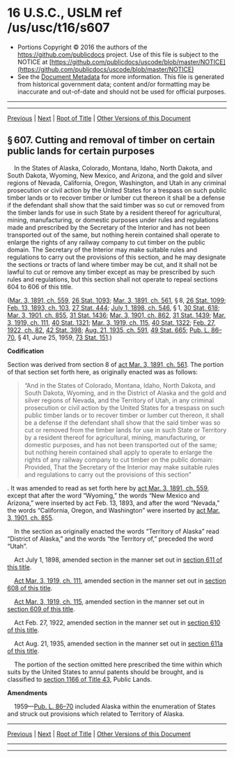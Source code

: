 ---
---

# 16 U.S.C., USLM ref /us/usc/t16/s607

* Portions Copyright © 2016 the authors of the https://github.com/publicdocs project.
  Use of this file is subject to the NOTICE at [https://github.com/publicdocs/uscode/blob/master/NOTICE](https://github.com/publicdocs/uscode/blob/master/NOTICE)
* See the [Document Metadata](././../../../..//README.md) for more information.
  This file is generated from historical government data; content and/or formatting may be inaccurate and out-of-date and should not be used for official purposes.

----------
----------

[Previous](./../../../..//us/usc/t16/ch4/m__us_usc_t16_s606.md) | [Next](./../../../..//us/usc/t16/ch4/m__us_usc_t16_s607a.md) | [Root of Title](./../../../../) | [Other Versions of this Document](https://publicdocs.github.io/go/links?ns=uslm&ref=%2Fus%2Fusc%2Ft16%2Fs607)

## § 607. Cutting and removal of timber on certain public lands for certain purposes

    In the States of Alaska, Colorado, Montana, Idaho, North Dakota, and South Dakota, Wyoming, New Mexico, and Arizona, and the gold and silver regions of Nevada, California, Oregon, Washington, and Utah in any criminal prosecution or civil action by the United States for a trespass on such public timber lands or to recover timber or lumber cut thereon it shall be a defense if the defendant shall show that the said timber was so cut or removed from the timber lands for use in such State by a resident thereof for agricultural, mining, manufacturing, or domestic purposes under rules and regulations made and prescribed by the Secretary of the Interior and has not been transported out of the same, but nothing herein contained shall operate to enlarge the rights of any railway company to cut timber on the public domain. The Secretary of the Interior may make suitable rules and regulations to carry out the provisions of this section, and he may designate the sections or tracts of land where timber may be cut, and it shall not be lawful to cut or remove any timber except as may be prescribed by such rules and regulations, but this section shall not operate to repeal sections 604 to 606 of this title.

([Mar. 3, 1891, ch. 559][/us/act/1891-03-03/ch559], [26 Stat. 1093][/us/stat/26/1093]; [Mar. 3, 1891, ch. 561][/us/act/1891-03-03/ch561], § 8, [26 Stat. 1099][/us/stat/26/1099]; [Feb. 13, 1893, ch. 103][/us/act/1893-02-13/ch103], [27 Stat. 444][/us/stat/27/444]; [July 1, 1898, ch. 546][/us/act/1898-07-01/ch546], § 1, [30 Stat. 618][/us/stat/30/618]; [Mar. 3, 1901, ch. 855][/us/act/1901-03-03/ch855], [31 Stat. 1436][/us/stat/31/1436]; [Mar. 3, 1901, ch. 862][/us/act/1901-03-03/ch862], [31 Stat. 1439][/us/stat/31/1439]; [Mar. 3, 1919, ch. 111][/us/act/1919-03-03/ch111], [40 Stat. 1321][/us/stat/40/1321]; [Mar. 3, 1919, ch. 115][/us/act/1919-03-03/ch115], [40 Stat. 1322][/us/stat/40/1322]; [Feb. 27, 1922, ch. 82][/us/act/1922-02-27/ch82], [42 Stat. 398][/us/stat/42/398]; [Aug. 21, 1935, ch. 591][/us/act/1935-08-21/ch591], [49 Stat. 665][/us/stat/49/665]; [Pub. L. 86–70][/us/pl/86/70], § 41, June 25, 1959, [73 Stat. 151][/us/stat/73/151].)

 __Codification__ 

Section was derived from section 8 of [act Mar. 3, 1891, ch. 561][/us/act/1891-03-03/ch561]. The portion of that section set forth here, as originally enacted was as follows: 

> “And in the States of Colorado, Montana, Idaho, North Dakota, and South Dakota, Wyoming, and in the District of Alaska and the gold and silver regions of Nevada, and the Territory of Utah, in any criminal prosecution or civil action by the United States for a trespass on such public timber lands or to recover timber or lumber cut thereon, it shall be a defense if the defendant shall show that the said timber was so cut or removed from the timber lands for use in such State or Territory by a resident thereof for agricultural, mining, manufacturing, or domestic purposes, and has not been transported out of the same; but nothing herein contained shall apply to operate to enlarge the rights of any railway company to cut timber on the public domain: Provided, That the Secretary of the Interior may make suitable rules and regulations to carry out the provisions of this section”

. It was amended to read as set forth here by [act Mar. 3, 1891, ch. 559][/us/act/1891-03-03/ch559], except that after the word “Wyoming,” the words “New Mexico and Arizona,” were inserted by act Feb. 13, 1893, and after the word “Nevada,” the words “California, Oregon, and Washington” were inserted by [act Mar. 3, 1901, ch. 855][/us/act/1901-03-03/ch855].

    In the section as originally enacted the words “Territory of Alaska” read “District of Alaska,” and the words “the Territory of,” preceded the word “Utah”.

    Act July 1, 1898, amended section in the manner set out in [section 611 of this title][/us/usc/t16/s611].

    [Act Mar. 3, 1919, ch. 111][/us/act/1919-03-03/ch111], amended section in the manner set out in [section 608 of this title][/us/usc/t16/s608].

    [Act Mar. 3, 1919, ch. 115][/us/act/1919-03-03/ch115], amended section in the manner set out in [section 609 of this title][/us/usc/t16/s609].

    Act Feb. 27, 1922, amended section in the manner set out in [section 610 of this title][/us/usc/t16/s610].

    Act Aug. 21, 1935, amended section in the manner set out in [section 611a of this title][/us/usc/t16/s611a].

    The portion of the section omitted here prescribed the time within which suits by the United States to annul patents should be brought, and is classified to [section 1166 of Title 43][/us/usc/t43/s1166], Public Lands.

 __Amendments__ 

    1959—[Pub. L. 86–70][/us/pl/86/70] included Alaska within the enumeration of States and struck out provisions which related to Territory of Alaska.

----------

[Previous](./../../../..//us/usc/t16/ch4/m__us_usc_t16_s606.md) | [Next](./../../../..//us/usc/t16/ch4/m__us_usc_t16_s607a.md) | [Root of Title](./../../../../) | [Other Versions of this Document](https://publicdocs.github.io/go/links?ns=uslm&ref=%2Fus%2Fusc%2Ft16%2Fs607)

----------
----------

[/us/act/1891-03-03/ch559]: https://publicdocs.github.io/go/links?ns=uslm&ref=%2Fus%2Fact%2F1891-03-03%2Fch559
[/us/stat/26/1093]: https://publicdocs.github.io/go/links?ns=uslm&ref=%2Fus%2Fstat%2F26%2F1093
[/us/act/1891-03-03/ch561]: https://publicdocs.github.io/go/links?ns=uslm&ref=%2Fus%2Fact%2F1891-03-03%2Fch561
[/us/stat/26/1099]: https://publicdocs.github.io/go/links?ns=uslm&ref=%2Fus%2Fstat%2F26%2F1099
[/us/act/1893-02-13/ch103]: https://publicdocs.github.io/go/links?ns=uslm&ref=%2Fus%2Fact%2F1893-02-13%2Fch103
[/us/stat/27/444]: https://publicdocs.github.io/go/links?ns=uslm&ref=%2Fus%2Fstat%2F27%2F444
[/us/act/1898-07-01/ch546]: https://publicdocs.github.io/go/links?ns=uslm&ref=%2Fus%2Fact%2F1898-07-01%2Fch546
[/us/stat/30/618]: https://publicdocs.github.io/go/links?ns=uslm&ref=%2Fus%2Fstat%2F30%2F618
[/us/act/1901-03-03/ch855]: https://publicdocs.github.io/go/links?ns=uslm&ref=%2Fus%2Fact%2F1901-03-03%2Fch855
[/us/stat/31/1436]: https://publicdocs.github.io/go/links?ns=uslm&ref=%2Fus%2Fstat%2F31%2F1436
[/us/act/1901-03-03/ch862]: https://publicdocs.github.io/go/links?ns=uslm&ref=%2Fus%2Fact%2F1901-03-03%2Fch862
[/us/stat/31/1439]: https://publicdocs.github.io/go/links?ns=uslm&ref=%2Fus%2Fstat%2F31%2F1439
[/us/act/1919-03-03/ch111]: https://publicdocs.github.io/go/links?ns=uslm&ref=%2Fus%2Fact%2F1919-03-03%2Fch111
[/us/stat/40/1321]: https://publicdocs.github.io/go/links?ns=uslm&ref=%2Fus%2Fstat%2F40%2F1321
[/us/act/1919-03-03/ch115]: https://publicdocs.github.io/go/links?ns=uslm&ref=%2Fus%2Fact%2F1919-03-03%2Fch115
[/us/stat/40/1322]: https://publicdocs.github.io/go/links?ns=uslm&ref=%2Fus%2Fstat%2F40%2F1322
[/us/act/1922-02-27/ch82]: https://publicdocs.github.io/go/links?ns=uslm&ref=%2Fus%2Fact%2F1922-02-27%2Fch82
[/us/stat/42/398]: https://publicdocs.github.io/go/links?ns=uslm&ref=%2Fus%2Fstat%2F42%2F398
[/us/act/1935-08-21/ch591]: https://publicdocs.github.io/go/links?ns=uslm&ref=%2Fus%2Fact%2F1935-08-21%2Fch591
[/us/stat/49/665]: https://publicdocs.github.io/go/links?ns=uslm&ref=%2Fus%2Fstat%2F49%2F665
[/us/pl/86/70]: https://publicdocs.github.io/go/links?ns=uslm&ref=%2Fus%2Fpl%2F86%2F70
[/us/stat/73/151]: https://publicdocs.github.io/go/links?ns=uslm&ref=%2Fus%2Fstat%2F73%2F151
[/us/act/1891-03-03/ch561]: https://publicdocs.github.io/go/links?ns=uslm&ref=%2Fus%2Fact%2F1891-03-03%2Fch561
[/us/act/1891-03-03/ch559]: https://publicdocs.github.io/go/links?ns=uslm&ref=%2Fus%2Fact%2F1891-03-03%2Fch559
[/us/act/1901-03-03/ch855]: https://publicdocs.github.io/go/links?ns=uslm&ref=%2Fus%2Fact%2F1901-03-03%2Fch855
[/us/usc/t16/s611]: https://publicdocs.github.io/go/links?ns=uslm&ref=%2Fus%2Fusc%2Ft16%2Fs611
[/us/act/1919-03-03/ch111]: https://publicdocs.github.io/go/links?ns=uslm&ref=%2Fus%2Fact%2F1919-03-03%2Fch111
[/us/usc/t16/s608]: https://publicdocs.github.io/go/links?ns=uslm&ref=%2Fus%2Fusc%2Ft16%2Fs608
[/us/act/1919-03-03/ch115]: https://publicdocs.github.io/go/links?ns=uslm&ref=%2Fus%2Fact%2F1919-03-03%2Fch115
[/us/usc/t16/s609]: https://publicdocs.github.io/go/links?ns=uslm&ref=%2Fus%2Fusc%2Ft16%2Fs609
[/us/usc/t16/s610]: https://publicdocs.github.io/go/links?ns=uslm&ref=%2Fus%2Fusc%2Ft16%2Fs610
[/us/usc/t16/s611a]: https://publicdocs.github.io/go/links?ns=uslm&ref=%2Fus%2Fusc%2Ft16%2Fs611a
[/us/usc/t43/s1166]: https://publicdocs.github.io/go/links?ns=uslm&ref=%2Fus%2Fusc%2Ft43%2Fs1166
[/us/pl/86/70]: https://publicdocs.github.io/go/links?ns=uslm&ref=%2Fus%2Fpl%2F86%2F70


